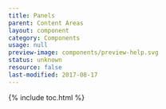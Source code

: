 ```yaml
---
title: Panels
parent: Content Areas
layout: component
category: Components
usage: null
preview-image: components/preview-help.svg
status: unknown
resource: false
last-modified: 2017-08-17
---
```


{% include toc.html %}

<!-- unknown -->
